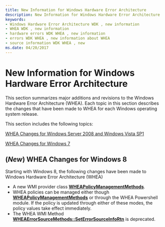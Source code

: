 ```yaml
---
title: New Information for Windows Hardware Error Architecture
description: New Information for Windows Hardware Error Architecture
keywords:
- Windows Hardware Error Architecture WDK , new information
- WHEA WDK , new information
- hardware errors WDK WHEA , new information
- errors WDK WHEA , new information about WHEA
- source information WDK WHEA , new
ms.date: 04/20/2017
---
```


# New Information for Windows Hardware Error Architecture


This section summarizes major additions and revisions to the Windows Hardware Error Architecture (WHEA). Each topic in this section describes the changes that have been made to WHEA for each Windows operating system release.

This section includes the following topics:

[WHEA Changes for Windows Server 2008 and Windows Vista SP1](whea-changes-for-windows-server-2008-and-windows-vista-sp1.md)

[WHEA Changes for Windows 7](whea-changes-for-windows-7.md)

## (*New*) WHEA Changes for Windows 8


Starting with Windows 8, the following changes have been made to Windows Hardware Error Architecture (WHEA)

-   A new WMI provider class [**WHEAPolicyManagementMethods**](/windows-hardware/drivers/ddi/_whea/).
-   WHEA policies can be managed either though [**WHEAPolicyManagementMethods**](/windows-hardware/drivers/ddi/_whea/) or through the WHEA Powershell module. If the policy is updated through either of these modes, the policy values take effect immediately.
-   The WHEA WMI Method [**WHEAErrorSourceMethods::SetErrorSourceInfoRtn**](/windows-hardware/drivers/ddi/_whea/) is deprecated.

 


